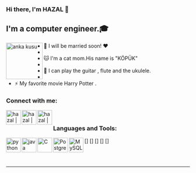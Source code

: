 
### Hi there, I'm HAZAL  👋


## I'm  a computer engineer.🎓



<img align="left" alt="anka kusu" width="100px" src="https://github.com/hazalozbey/png/blob/main/Anka-Kusu-56653.gif" />






- 👫 I will be married soon! ❤️
- 
- 🐱 I'm a cat mom.His name is "KÖPÜK"
- 
- 🎸 I can play the guitar , flute and the ukulele.
- 
- ⚡ My favorite movie Harry Potter .



### Connect with me:


[<img align="left" alt="hazal | Twitter" width="40px" src="https://github.com/hazalozbey/png/blob/main/twitter.png" />][twitter]
[<img align="left" alt="hazal | LinkedIn" width="40px" src="https://github.com/hazalozbey/png/blob/main/linkedin.png" />][linkedin]
[<img align="left" alt="hazal | Instagram" width="40px" src="https://github.com/hazalozbey/png/blob/main/indir.jpg" />][instagram]

<br />

### Languages and Tools:

[<img align="left" alt="python" width="40px" src="https://github.com/hazalozbey/png/blob/main/Python.png" />]
[<img align="left" alt="java" width="40px" src="https://github.com/hazalozbey/png/blob/main/java.png" />]
[<img align="left" alt="C" width="40px" src="https://github.com/hazalozbey/png/blob/main/396-3965857_c-c-programming-language-logo-clipart.png" />]
[<img align="left" alt="PostgreSQL" width="40px" src="https://github.com/hazalozbey/png/blob/main/postgresql.png" />]
[<img align="left" alt="MySQL" width="40px" src="https://github.com/hazalozbey/png/blob/main/mysql.png" />]


<br />
<br />

---


[twitter]: https://twitter.com/HazalZBEY6
[instagram]: https://www.instagram.com/hzl_ozbey/
[linkedin]: https://www.linkedin.com/in/hazalozbey/
